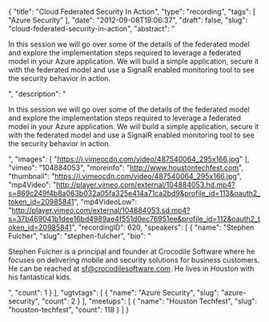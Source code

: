 {
  "title": "Cloud Federated Security In Action",
  "type": "recording",
  "tags": [
    "Azure Security"
  ],
  "date": "2012-09-08T19:06:37",
  "draft": false,
  "slug": "cloud-federated-security-in-action",
  "abstract": "<p>In this session we will go over some of the details of the federated model and explore the implementation steps required to leverage a federated model in your Azure application. We will build a simple application, secure it with the federated model and use a SignalR enabled monitoring tool to see the security behavior in action.</p>",
  "description": "<p>In this session we will go over some of the details of the federated model and explore the implementation steps required to leverage a federated model in your Azure application. We will build a simple application, secure it with the federated model and use a SignalR enabled monitoring tool to see the security behavior in action.</p>",
  "images": [
    "https://i.vimeocdn.com/video/487540064_295x166.jpg"
  ],
  "vimeo": "104884053",
  "moreinfo": "http://www.houstontechfest.com",
  "thumbnail": "https://i.vimeocdn.com/video/487540064_295x166.jpg",
  "mp4Video": "http://player.vimeo.com/external/104884053.hd.mp4?s=869c249f4b8a063b032a05fa325e414a71ca2bd9&profile_id=113&oauth2_token_id=20985841",
  "mp4VideoLow": "http://player.vimeo.com/external/104884053.sd.mp4?s=37b469041b1dee16bd4989ae4f551d0ec76951ee&profile_id=112&oauth2_token_id=20985841",
  "recordingID": 620,
  "speakers": [
    {
      "name": "Stephen Fulcher",
      "slug": "stephen-fulcher",
      "bio": "<p>Stephen Fulcher is a principal and founder at Crocodile Software where he focuses on delivering mobile and security solutions for business customers. He can be reached at sf@crocodilesoftware.com. He lives in Houston with his fantastical kids.</p>",
      "count": 1
    }
  ],
  "ugtvtags": [
    {
      "name": "Azure Security",
      "slug": "azure-security",
      "count": 2
    }
  ],
  "meetups": [
    {
      "name": "Houston Techfest",
      "slug": "houston-techfest",
      "count": 118
    }
  ]
}